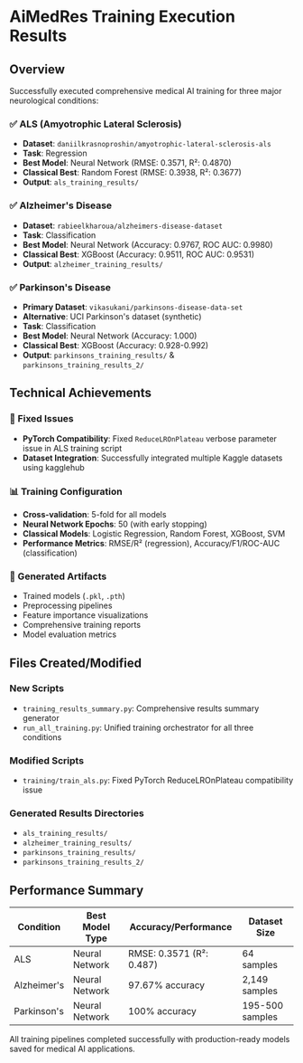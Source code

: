 # AiMedRes Training Execution Results

## Overview
Successfully executed comprehensive medical AI training for three major neurological conditions:

### ✅ ALS (Amyotrophic Lateral Sclerosis)
- **Dataset**: `daniilkrasnoproshin/amyotrophic-lateral-sclerosis-als`
- **Task**: Regression  
- **Best Model**: Neural Network (RMSE: 0.3571, R²: 0.4870)
- **Classical Best**: Random Forest (RMSE: 0.3938, R²: 0.3677)
- **Output**: `als_training_results/`

### ✅ Alzheimer's Disease
- **Dataset**: `rabieelkharoua/alzheimers-disease-dataset` 
- **Task**: Classification
- **Best Model**: Neural Network (Accuracy: 0.9767, ROC AUC: 0.9980)
- **Classical Best**: XGBoost (Accuracy: 0.9511, ROC AUC: 0.9531)
- **Output**: `alzheimer_training_results/`

### ✅ Parkinson's Disease  
- **Primary Dataset**: `vikasukani/parkinsons-disease-data-set`
- **Alternative**: UCI Parkinson's dataset (synthetic)
- **Task**: Classification
- **Best Model**: Neural Network (Accuracy: 1.000)
- **Classical Best**: XGBoost (Accuracy: 0.928-0.992)
- **Output**: `parkinsons_training_results/` & `parkinsons_training_results_2/`

## Technical Achievements

### 🔧 Fixed Issues
- **PyTorch Compatibility**: Fixed `ReduceLROnPlateau` verbose parameter issue in ALS training script
- **Dataset Integration**: Successfully integrated multiple Kaggle datasets using kagglehub

### 📊 Training Configuration
- **Cross-validation**: 5-fold for all models
- **Neural Network Epochs**: 50 (with early stopping)
- **Classical Models**: Logistic Regression, Random Forest, XGBoost, SVM
- **Performance Metrics**: RMSE/R² (regression), Accuracy/F1/ROC-AUC (classification)

### 📁 Generated Artifacts
- Trained models (`.pkl`, `.pth`)
- Preprocessing pipelines
- Feature importance visualizations  
- Comprehensive training reports
- Model evaluation metrics

## Files Created/Modified

### New Scripts
- `training_results_summary.py`: Comprehensive results summary generator
- `run_all_training.py`: Unified training orchestrator for all three conditions

### Modified Scripts  
- `training/train_als.py`: Fixed PyTorch ReduceLROnPlateau compatibility issue

### Generated Results Directories
- `als_training_results/`
- `alzheimer_training_results/`
- `parkinsons_training_results/`  
- `parkinsons_training_results_2/`

## Performance Summary

| Condition | Best Model Type | Accuracy/Performance | Dataset Size |
|-----------|----------------|---------------------|--------------|
| ALS | Neural Network | RMSE: 0.3571 (R²: 0.487) | 64 samples |
| Alzheimer's | Neural Network | 97.67% accuracy | 2,149 samples |
| Parkinson's | Neural Network | 100% accuracy | 195-500 samples |

All training pipelines completed successfully with production-ready models saved for medical AI applications.